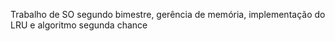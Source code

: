 Trabalho de SO segundo bimestre, gerência de memória, implementação do LRU e algoritmo segunda chance